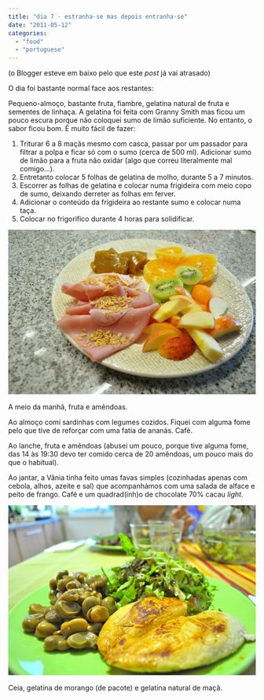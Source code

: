 ```yaml
---
title: "dia 7 - estranha-se mas depois entranha-se"
date: "2011-05-12"
categories: 
  - "food"
  - "portuguese"
---
```


(o Blogger esteve em baixo pelo que este _post_ já vai atrasado)  

  

O dia foi bastante normal face aos restantes:

  

Pequeno-almoço, bastante fruta, fiambre, gelatina natural de fruta e sementes de linhaça. A gelatina foi feita com Granny Smith mas ficou um pouco escura porque não coloquei sumo de limão suficiente. No entanto, o sabor ficou bom. É muito fácil de fazer:

1. Triturar 6 a 8 maçãs mesmo com casca, passar por um passador para filtrar a polpa e ficar só com o sumo (cerca de 500 ml). Adicionar sumo de limão para a fruta não oxidar (algo que correu literalmente mal comigo...).
2. Entretanto colocar 5 folhas de gelatina de molho, durante 5 a 7 minutos.
3. Escorrer as folhas de gelatina e colocar numa frigideira com meio copo de sumo, deixando derreter as folhas em ferver.
4. Adicionar o conteúdo da frigideira ao restante sumo e colocar numa taça.
5. Colocar no frigorifico durante 4 horas para solidificar.

[![](images/Querida+Di+-+531.jpg)](http://3.bp.blogspot.com/-ofKLop8sx90/Tc5SAGNP1HI/AAAAAAAAEEw/_rGZl3YZRbg/s1600/Querida+Di+-+531.jpg)

  

A meio da manhã, fruta e amêndoas.

  

Ao almoço comi sardinhas com legumes cozidos. Fiquei com alguma fome pelo que tive de reforçar com uma fatia de ananás. Café.

  

Ao lanche, fruta e amêndoas (abusei um pouco, porque tive alguma fome, das 14 às 19:30 devo ter comido cerca de 20 amêndoas, um pouco mais do que o habitual).

  

Ao jantar, a Vânia tinha feito umas favas simples (cozinhadas apenas com cebola, alhos, azeite e sal) que acompanhámos com uma salada de alface e peito de frango. Café e um quadrad(inh)o de chocolate 70% cacau _light_.

  

[![](images/Querida+Di+-+536.jpg)](http://2.bp.blogspot.com/-FDdSVa0IvuU/Tc5SAgdSzVI/AAAAAAAAEE0/F3gBZUMqJaY/s1600/Querida+Di+-+536.jpg)

  

Ceia, gelatina de morango (de pacote) e gelatina natural de maçã.
